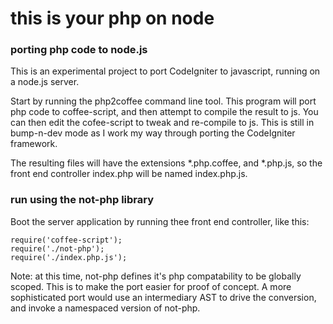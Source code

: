 # this is your php on node

### porting php code to node.js

This is an experimental project to port CodeIgniter 
to javascript, running on a node.js server.

Start by running the php2coffee command line tool. 
This program will port php code to coffee-script, and 
then attempt to compile the result to js. You can then 
edit the cofee-script to tweak and re-compile to js. 
This is still in bump-n-dev mode as I work my way through
porting the CodeIgniter framework.

The resulting files will have the extensions *.php.coffee, and 
*.php.js, so the front end controller index.php will be named 
index.php.js.


### run using the not-php library


Boot the server application by running thee front end controller,
like this:
	
	require('coffee-script');
	require('./not-php');
	require('./index.php.js');

Note: at this time, not-php defines it's php compatability to be
globally scoped. This is to make the port easier for proof of concept.
A more sophisticated port would use an intermediary AST to drive the
conversion, and invoke a namespaced version of not-php.

